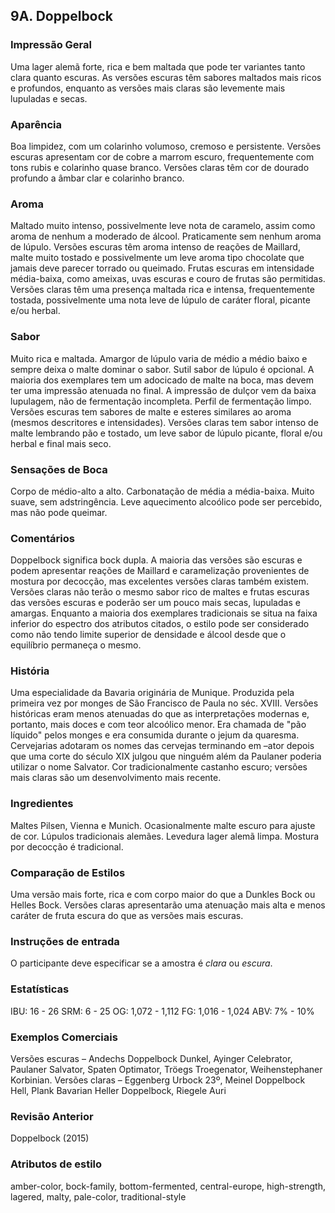 ﻿## 9A. Doppelbock

### Impressão Geral

Uma lager alemã forte, rica e bem maltada que pode ter variantes tanto clara quanto escuras. As versões escuras têm sabores maltados mais ricos e profundos, enquanto as versões mais claras são levemente mais lupuladas e secas.

### Aparência

Boa limpidez, com um colarinho volumoso, cremoso e persistente. Versões escuras apresentam cor de cobre a marrom escuro, frequentemente com tons rubis e colarinho quase branco. Versões claras têm cor de dourado profundo a âmbar clar e colarinho branco.

### Aroma

Maltado muito intenso, possivelmente leve nota de caramelo, assim como aroma de nenhum a moderado de álcool. Praticamente sem nenhum aroma de lúpulo. Versões escuras têm aroma intenso de reações de Maillard, malte muito tostado e possivelmente um leve aroma tipo chocolate que jamais deve parecer torrado ou queimado. Frutas escuras em intensidade média-baixa, como ameixas, uvas escuras e couro de frutas são permitidas. Versões claras têm uma presença maltada rica e intensa, frequentemente tostada, possivelmente uma nota leve de lúpulo de caráter floral, picante e/ou herbal.

### Sabor

Muito rica e maltada. Amargor de lúpulo varia de médio a médio baixo e sempre deixa o malte dominar o sabor. Sutil sabor de lúpulo é opcional. A maioria dos exemplares tem um adocicado de malte na boca, mas devem ter uma impressão atenuada no final. A impressão de dulçor vem da baixa lupulagem, não de fermentação incompleta. Perfil de fermentação limpo. Versões escuras tem sabores de malte e esteres similares ao aroma (mesmos descritores e intensidades). Versões claras tem sabor intenso de malte lembrando pão e tostado, um leve sabor de lúpulo picante, floral e/ou herbal e final mais seco.

### Sensações de Boca

Corpo de médio-alto a alto. Carbonatação de média a média-baixa. Muito suave, sem adstringência. Leve aquecimento alcoólico pode ser percebido, mas não pode queimar.

### Comentários

Doppelbock significa bock dupla. A maioria das versões são escuras e podem apresentar reações de Maillard e caramelização provenientes de mostura por decocção, mas excelentes versões claras também existem. Versões claras não terão o mesmo sabor rico de maltes e frutas escuras das versões escuras e poderão ser um pouco mais secas, lupuladas e amargas. Enquanto a maioria dos exemplares tradicionais se situa na faixa inferior do espectro dos atributos citados, o estilo pode ser considerado como não tendo limite superior de densidade e álcool desde que o equilíbrio permaneça o mesmo.

### História

Uma especialidade da Bavaria originária de Munique. Produzida pela primeira vez por monges de São Francisco de Paula no séc. XVIII. Versões históricas eram menos atenuadas do que as interpretações modernas e, portanto, mais doces e com teor alcoólico menor. Era chamada de "pão líquido" pelos monges e era consumida durante o jejum da quaresma. Cervejarias adotaram os nomes das cervejas terminando em –ator depois que uma corte do século XIX julgou que ninguém além da Paulaner poderia utilizar o nome Salvator. Cor tradicionalmente castanho escuro; versões mais claras são um desenvolvimento mais recente.

### Ingredientes

Maltes Pilsen, Vienna e Munich. Ocasionalmente malte escuro para ajuste de cor. Lúpulos tradicionais alemães. Levedura lager alemã limpa. Mostura por decocção é tradicional.

### Comparação de Estilos

Uma versão mais forte, rica e com corpo maior do que a Dunkles Bock ou Helles Bock. Versões claras apresentarão uma atenuação mais alta e menos caráter de fruta escura do que as versões mais escuras.

### Instruções de entrada

O participante deve especificar se a amostra é *clara* ou *escura*.

### Estatísticas

IBU: 16 - 26
SRM: 6 - 25
OG: 1,072 - 1,112
FG: 1,016 - 1,024
ABV: 7% - 10%

### Exemplos Comerciais

Versões escuras – Andechs Doppelbock Dunkel, Ayinger Celebrator, Paulaner Salvator, Spaten Optimator, Tröegs Troegenator, Weihenstephaner Korbinian. Versões claras – Eggenberg Urbock 23º, Meinel Doppelbock Hell, Plank Bavarian Heller Doppelbock, Riegele Auri

### Revisão Anterior

Doppelbock (2015)

### Atributos de estilo

amber-color, bock-family, bottom-fermented, central-europe, high-strength, lagered, malty, pale-color, traditional-style
